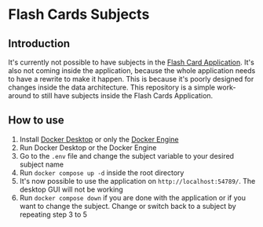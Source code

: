 # Flash Cards Subjects
## Introduction
It's currently not possible to have subjects in the [Flash Card Application](https://github.com/Jonathan25J/Flash-Card-Application). It's also not coming inside the application, because the whole application needs to have a rewrite to make it happen. This is because it's poorly designed for changes inside the data architecture. This repository is a simple work-around to still have subjects inside the Flash Cards Application.

## How to use
1. Install [Docker Desktop](https://www.docker.com/products/docker-desktop/) or only the [Docker Engine](https://docs.docker.com/engine/)
2. Run Docker Desktop or the Docker Engine
3. Go to the `.env` file and change the subject variable to your desired subject name
4. Run `docker compose up -d` inside the root directory
5. It's now possible to use the application on `http://localhost:54789/`. The desktop GUI will not be working
6. Run `docker compose down` if you are done with the application or if you want to change the subject. Change or switch back to a subject by repeating step 3 to 5
